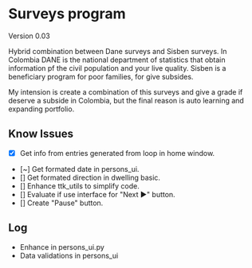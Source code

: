 Surveys program
===
Version 0.03

Hybrid combination between Dane surveys and Sisben surveys. In Colombia DANE is the national department of statistics that obtain information pf the civil population and your live quality. Sisben is a beneficiary program for poor families, for give subsides.

My intension is create a combination of this surveys and give a grade if deserve a subside in Colombia, but the final reason is auto learning and expanding portfolio.

Know Issues
---

- [x] Get info from entries generated from loop in home window.
- [~] Get formated date in persons_ui.
- [] Get formated direction in dwelling basic.
- [] Enhance ttk_utils to simplify code.
- [] Evaluate if use interface for "Next ▶" button.
- [] Create "Pause" button.

Log
---
- Enhance in persons_ui.py
- Data validations in persons_ui
